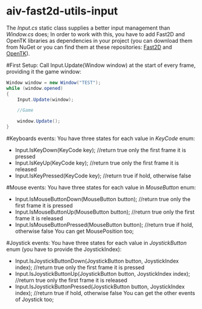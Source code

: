 # aiv-fast2d-utils-input
The *Input.cs* static class supplies a better input management than *Window.cs* does;
In order to work with this, you have to add Fast2D and OpenTK libraries as dependencies in your project
(you can download them from NuGet or you can find them at these repositories: [Fast2D](https://github.com/aiv01/aiv-fast2d) and [OpenTK](https://github.com/aiv01/opentk)).

#First Setup:
Call Input.Update(Window window) at the start of every frame, providing it the game window:
```cs
Window window = new Window("TEST");
while (window.opened)
{
	Input.Update(window);

	//Game

	window.Update();
}
```
#Keyboards events:
You have three states for each value in *KeyCode* enum:
+ Input.IsKeyDown(KeyCode key);		//return true only the first frame it is pressed
+ Input.IsKeyUp(KeyCode key);		//return true only the first frame it is released
+ Input.IsKeyPressed(KeyCode key);    	//return true if hold, otherwise false

#Mouse events:
You have three states for each value in *MouseButton* enum:
+ Input.IsMouseButtonDown(MouseButton button);		//return true only the first frame it is pressed
+ Input.IsMouseButtonUp(MouseButton button);		//return true only the first frame it is released
+ Input.IsMouseButtonPressed(MouseButton button);    	//return true if hold, otherwise false
You can get MousePosition too;

#Joystick events:
You have three states for each value in *JoystickButton* enum (you have to provide the JoystickIndex):
+ Input.IsJoystickButtonDown(JoystickButton button, JoystickIndex index);	//return true only the first frame it is pressed
+ Input.IsJoystickButtonUp(JoystickButton button, JoystickIndex index);		//return true only the first frame it is released
+ Input.IsJoystickButtonPressed(JoystickButton button, JoystickIndex index);    //return true if hold, otherwise false
You can get the other events of Joystick too;
